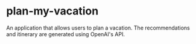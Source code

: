 # plan-my-vacation
An application that allows users to plan a vacation. The recommendations and itinerary are generated using OpenAI's API.
